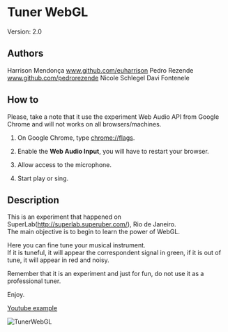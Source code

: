 
# Tuner WebGL

Version: 2.0

## Authors

Harrison Mendonça www.github.com/euharrison 
Pedro Rezende www.github.com/pedrorezende 
Nicole Schlegel 
Davi Fontenele 

## How to

Please, take a note that it use the experiment Web Audio API from Google Chrome and will not works on all browsers/machines.

1. On Google Chrome, type [chrome://flags](chrome://flags).

2. Enable the **Web Audio Input**, you will have to restart your browser.

3. Allow access to the microphone.

4. Start play or sing.

## Description

This is an experiment that happened on SuperLab(http://superlab.superuber.com/), Rio de Janeiro.  
The main objective is to begin to learn the power of WebGL.

Here you can fine tune your musical instrument.  
If it is tuneful, it will appear the correspondent signal in green, if it is out of tune, it will appear in red and noisy.

Remember that it is an experiment and just for fun, do not use it as a professional tuner.

Enjoy.

[Youtube example](http://www.youtube.com/watch?v=gUtad2yAOvk)

![TunerWebGL](http://oi38.tinypic.com/2ntlo2s.jpg)
